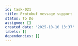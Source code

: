 ```yaml
---
id: task-021
title: Protobuf message support
status: To Do
assignee: []
created_date: '2025-10-10 13:37'
labels: []
dependencies: []
---
```



